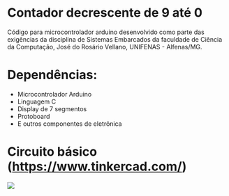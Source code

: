 # Contador decrescente de 9 até 0
Código para microcontrolador arduino desenvolvido 
como parte das exigências da disciplina de Sistemas Embarcados
da faculdade de Ciência da Computação, José do Rosário Vellano, UNIFENAS - Alfenas/MG.

# Dependências:
- Microcontrolador Arduino
- Linguagem C
- Display de 7 segmentos
- Protoboard
- E outros componentes de eletrônica

# Circuito básico (https://www.tinkercad.com/)

<img src="https://i.imgur.com/fMZjUv7l.png" />

